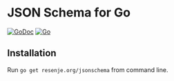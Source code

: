 # JSON Schema for Go

[![GoDoc](https://godoc.org/resenje.org/jsonschema?status.svg)](https://godoc.org/resenje.org/jsonschema)
[![Go](https://github.com/janos/jsonschema/workflows/Go/badge.svg)](https://github.com/janos/jsonschema/actions?query=workflow%3AGo)

## Installation

Run `go get resenje.org/jsonschema` from command line.
